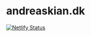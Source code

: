 # andreaskian.dk

[![Netlify Status](https://api.netlify.com/api/v1/badges/08580368-ab6d-4cd6-9b27-535712017352/deploy-status)](https://app.netlify.com/sites/compassionate-yonath-0bd84a/deploys)
